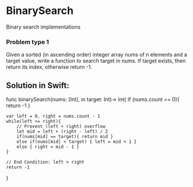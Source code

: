 # BinarySearch
Binary search implementations

### Problem type 1 ###
Given a sorted (in ascending order) integer array nums of n elements and a target value, write a function to search target in nums. If target exists, then return its index, otherwise return -1.

## Solution in Swift: 
func binarySearch(nums: [Int], in target: Int)-> Int{
    if (nums.count == 0){
        return -1
    }
    
    var left = 0, right = nums.count - 1
    while(left <= right){
        // Prevent (left + right) overflow
        let mid = left + (right - left) / 2
        if(nums[mid] == target){ return mid }
        else if(nums[mid] < target) { left = mid + 1 }
        else { right = mid - 1 }
    }
    
    // End Condition: left > right
    return -1
}
